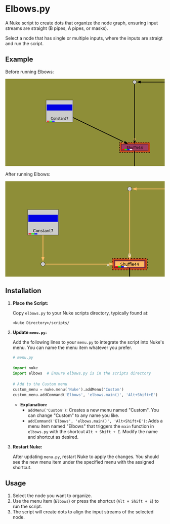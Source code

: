 # Elbows.py

A Nuke script to create dots that organize the node graph, ensuring input streams are straight (B pipes, A pipes, or masks).

Select a node that has single or multiple inputs, where the inputs are straigt and run the script.

## Example

Before running Elbows:

![Before Elbows](before_elbows.png)

After running Elbows:

![After Elbows](after_elbows.png)


## Installation

1. **Place the Script:**
   
   Copy `elbows.py` to your Nuke scripts directory, typically found at:
   ```
   <Nuke Directory>/scripts/
   ```

2. **Update `menu.py`:**
   
   Add the following lines to your `menu.py` to integrate the script into Nuke's menu. You can name the menu item whatever you prefer.

   ```python
   # menu.py

   import nuke
   import elbows  # Ensure elbows.py is in the scripts directory

   # Add to the Custom menu
   custom_menu = nuke.menu('Nuke').addMenu('Custom')
   custom_menu.addCommand('Elbows', 'elbows.main()', 'Alt+Shift+E')
   ```

   - **Explanation:**
     - `addMenu('Custom')`: Creates a new menu named "Custom". You can change "Custom" to any name you like.
     - `addCommand('Elbows', 'elbows.main()', 'Alt+Shift+E')`: Adds a menu item named "Elbows" that triggers the `main` function in `elbows.py` with the shortcut `Alt + Shift + E`. Modify the name and shortcut as desired.

3. **Restart Nuke:**
   
   After updating `menu.py`, restart Nuke to apply the changes. You should see the new menu item under the specified menu with the assigned shortcut.

## Usage

1. Select the node you want to organize.
2. Use the menu item (`Elbows`) or press the shortcut (`Alt + Shift + E`) to run the script.
3. The script will create dots to align the input streams of the selected node.

